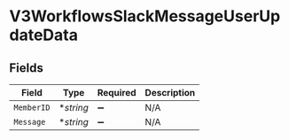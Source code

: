 # V3WorkflowsSlackMessageUserUpdateData


## Fields

| Field              | Type               | Required           | Description        |
| ------------------ | ------------------ | ------------------ | ------------------ |
| `MemberID`         | **string*          | :heavy_minus_sign: | N/A                |
| `Message`          | **string*          | :heavy_minus_sign: | N/A                |